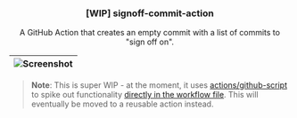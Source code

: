 <h3 align="center">[WIP] signoff-commit-action</h3>
<p align="center">A GitHub Action that creates an empty commit with a list of commits to "sign off on".</p>

| ![Screenshot](https://user-images.githubusercontent.com/10660468/70858898-9c2a2b80-1ed8-11ea-9ee8-172b7e434a2d.png) |
| --- |

> **Note**: This is super WIP - at the moment, it uses [actions/github-script](https://github.com/actions/github-script) to spike out functionality [directly in the workflow file](/.github/workflows/signoff.yml). This will eventually be moved to a reusable action instead.
